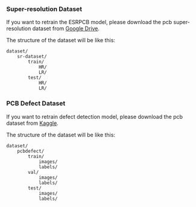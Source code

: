 ### Super-resolution Dataset
If you want to retrain the ESRPCB model, please download the pcb super-resolution dataset from [Google Drive](https://drive.google.com/file/d/10EWL9DhGOONFnoOL8ZYB19iRbCH0Vlgy/view?usp=sharing).

The structure of the dataset will be like this:
```
dataset/
    sr-dataset/
        train/
            HR/
            LR/
        test/
            HR/
            LR/
```
### PCB Defect Dataset
If you want to retrain defect detection model, please download the pcb dataset from [Kaggle](https://www.kaggle.com/datasets/norbertelter/pcb-defect-dataset).

The structure of the dataset will be like this:
```
dataset/
    pcbdefect/
        train/
            images/
            labels/
        val/
            images/
            labels/
        test/
            images/
            labels/
```